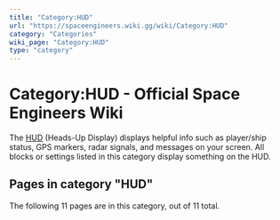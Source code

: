 ```yaml
---
title: "Category:HUD"
url: "https://spaceengineers.wiki.gg/wiki/Category:HUD"
category: "Categories"
wiki_page: "Category:HUD"
type: "category"
---
```


# Category:HUD - Official Space Engineers Wiki

The [HUD](https://spaceengineers.wiki.gg/wiki/HUD "HUD") (Heads-Up Display) displays helpful info such as player/ship status, GPS markers, radar signals, and messages on your screen. All blocks or settings listed in this category display something on the HUD.

## Pages in category "HUD"

The following 11 pages are in this category, out of 11 total.